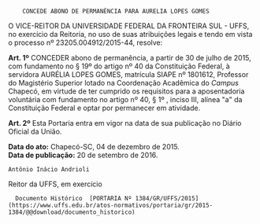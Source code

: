         CONCEDE ABONO DE PERMANÊNCIA PARA AURELIA LOPES GOMES  

O VICE-REITOR DA UNIVERSIDADE FEDERAL DA FRONTEIRA SUL - UFFS, no exercício da Reitoria, no uso de suas atribuições legais e tendo em vista o processo nº 23205.004912/2015-44, resolve:

 **Art. 1º** CONCEDER abono de permanência, a partir de 30 de julho de 2015, com fundamento no § 19º do artigo nº 40 da Constituição Federal, à servidora AURÉLIA LOPES GOMES, matrícula SIAPE nº 1801612, Professor do Magistério Superior lotado na Coordenação Acadêmica do *Campus* Chapecó, em virtude de ter cumprido os requisitos para a aposentadoria voluntária com fundamento no artigo nº 40, § 1º , inciso III, alínea "a" da Constituição Federal e optar por permanecer em atividade.

 **Art. 2º** Esta Portaria entra em vigor na data de sua publicação no Diário Oficial da União.

  

   **Data do ato:** Chapecó-SC, 04 de dezembro de 2015.   
 **Data de publicação:**  20 de setembro de 2016. 

    Antônio Inácio Andrioli   
 Reitor da UFFS, em exercício 

      Documento Histórico  [PORTARIA Nº 1384/GR/UFFS/2015](https://www.uffs.edu.br/atos-normativos/portaria/gr/2015-1384/@@download/documento_historico)     
      